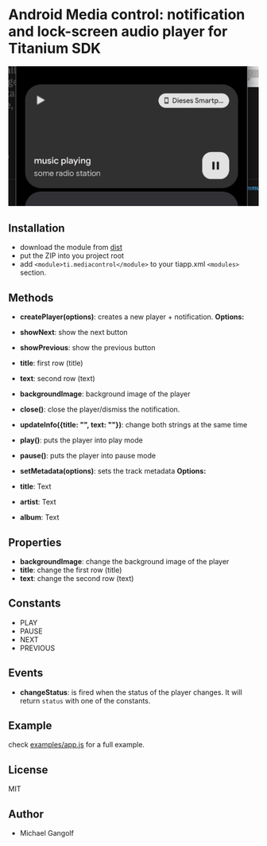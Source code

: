 # Android Media control: notification and lock-screen audio player for Titanium SDK

<img src="assets/screen.png"/>

## Installation

* download the module from [dist](https://github.com/m1ga/ti.mediacontrol/tree/main/android/dist)
* put the ZIP into you project root
* add `<module>ti.mediacontrol</module>` to your tiapp.xml `<modules>` section.

## Methods
* <b>createPlayer(options)</b>: creates a new player + notification.
  <b>Options:</b>
 * <b>showNext</b>: show the next button
 * <b>showPrevious</b>: show the previous button
 * <b>title</b>: first row (title)
 * <b>text</b>: second row (text)
 * <b>backgroundImage</b>: background image of the player
* <b>close()</b>: close the player/dismiss the notification.
* <b>updateInfo({title: "", text: ""})</b>: change both strings at the same time
* <b>play()</b>: puts the player into play mode
* <b>pause()</b>: puts the player into pause mode

* <b>setMetadata(options)</b>: sets the track metadata
  <b>Options:</b>
 * <b>title</b>: Text
 * <b>artist</b>: Text
 * <b>album</b>: Text


## Properties
* <b>backgroundImage</b>: change the background image of the player
* <b>title</b>: change the first row (title)
* <b>text</b>: change the second row (text)

## Constants
* PLAY
* PAUSE
* NEXT
* PREVIOUS

## Events
* <b>changeStatus</b>: is fired when the status of the player changes. It will return `status` with one of the constants.

## Example

check [examples/app.js](https://github.com/m1ga/ti.mediacontrol/tree/main/example) for a full example.

## License

MIT

## Author

* Michael Gangolf
